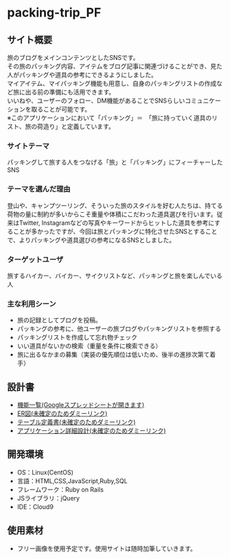 # packing-trip_PF

## サイト概要
旅のブログをメインコンテンツとしたSNSです。<br>
その旅のパッキング内容、アイテムをブログ記事に関連づけることができ、見た人がパッキングや道具の参考にできるようにしました。<br>
マイアイテム、マイパッキング機能も用意し、自身のパッキングリストの作成など旅に出る前の準備にも活用できます。<br>
いいねや、ユーザーのフォロー、DM機能があることでSNSらしいコミュニケーションを取ることが可能です。<br>
※このアプリケーションにおいて「パッキング」＝　「旅に持っていく道具のリスト、旅の荷造り」と定義しています。

### サイトテーマ
パッキングして旅する人をつなげる「旅」と「パッキング」にフィーチャーしたSNS

### テーマを選んだ理由
登山や、キャンプツーリング、そういった旅のスタイルを好む人たちは、持てる荷物の量に制約が多いからこそ重量や体積にこだわった道具選びを行います。従来はTwitter, Instagramなどの写真やキーワードからヒットした道具を参考にすることが多かったですが、今回は旅とパッキングに特化させたSNSとすることで、よりパッキングや道具選びの参考になるSNSとしました。

### ターゲットユーザ
旅するハイカー、バイカー、サイクリストなど、パッキングと旅を楽しんでいる人

### 主な利用シーン
- 旅の記録としてブログを投稿。
- パッキングの参考に、他ユーザーの旅ブログやパッキングリストを参照する
- パッキングリストを作成して忘れ物チェック
- いい道具がないかの検索（重量を条件に検索できる）
- 旅に出るなかまの募集（実装の優先順位は低いため、後半の進捗次第て着手）

## 設計書
- [機能一覧(Googleスプレッドシートが開きます)](https://docs.google.com/spreadsheets/d/1IIK4spgb3w0cVXS6PsZMzgDguZubS90E3qQx6NWRPU8/edit#gid=0)
- [ER図(未確定のためダミーリンク)](#)
- [テーブル定義書(未確定のためダミーリンク)](#)
- [アプリケーション詳細設計(未確定のためダミーリンク)](#)

## 開発環境
- OS：Linux(CentOS)
- 言語：HTML,CSS,JavaScript,Ruby,SQL
- フレームワーク：Ruby on Rails
- JSライブラリ：jQuery
- IDE：Cloud9

## 使用素材
- フリー画像を使用予定です。使用サイトは随時加筆していきます。
